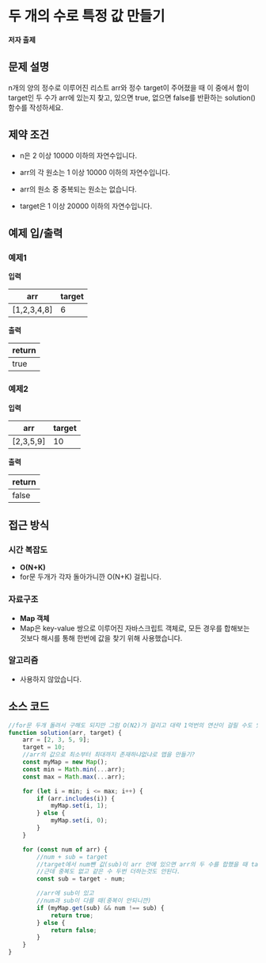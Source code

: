 # 두 개의 수로 특정 값 만들기

**저자 출제**

## 문제 설명

n개의 양의 정수로 이루어진 리스트 arr와 정수 target이 주어졌을 때 이 중에서 합이 target인 두 수가 arr에 있는지 찾고, 있으면 true, 없으면 false를 반환하는 solution() 함수를 작성하세요.

## 제약 조건

-   n은 2 이상 10000 이하의 자연수입니다.

-   arr의 각 원소는 1 이상 10000 이하의 자연수입니다.

-   arr의 원소 중 중복되는 원소는 없습니다.

-   target은 1 이상 20000 이하의 자연수입니다.

## 예제 입/출력

### 예제1

**입력**

| arr         | target |
| ----------- | ------ |
| [1,2,3,4,8] | 6      |

**출력**

| return |
| ------ |
| true   |

### 예제2

**입력**

| arr       | target |
| --------- | ------ |
| [2,3,5,9] | 10     |

**출력**

| return |
| ------ |
| false  |

## 접근 방식

### 시간 복잡도

-   **O(N+K)**
-   for문 두개가 각자 돌아가니깐 O(N+K) 걸립니다.

### 자료구조

-   **Map 객체**
-   Map은 key-value 쌍으로 이루어진 자바스크립트 객체로, 모든 경우를 합해보는 것보다 해시를 통해 한번에 값을 찾기 위해 사용했습니다.

### 알고리즘

-   사용하지 않았습니다.

## 소스 코드

```js
//for문 두개 돌려서 구해도 되지만 그럼 O(N2)가 걸리고 대략 1억번의 연산이 걸릴 수도 있기 때문에 해시를 사용해라
function solution(arr, target) {
    arr = [2, 3, 5, 9];
    target = 10;
    //arr의 값으로 최소부터 최대까지 존재하냐없냐로 맵을 만들기?
    const myMap = new Map();
    const min = Math.min(...arr);
    const max = Math.max(...arr);

    for (let i = min; i <= max; i++) {
        if (arr.includes(i)) {
            myMap.set(i, 1);
        } else {
            myMap.set(i, 0);
        }
    }

    for (const num of arr) {
        //num + sub = target
        //target에서 num뺀 값(sub)이 arr 안에 있으면 arr의 두 수를 합했을 때 target이 될 수 있는거지
        //근데 중복도 없고 같은 수 두번 더하는것도 안된다.
        const sub = target - num;

        //arr에 sub이 있고
        //num과 sub이 다를 때(중복이 안되니깐)
        if (myMap.get(sub) && num !== sub) {
            return true;
        } else {
            return false;
        }
    }
}
```
